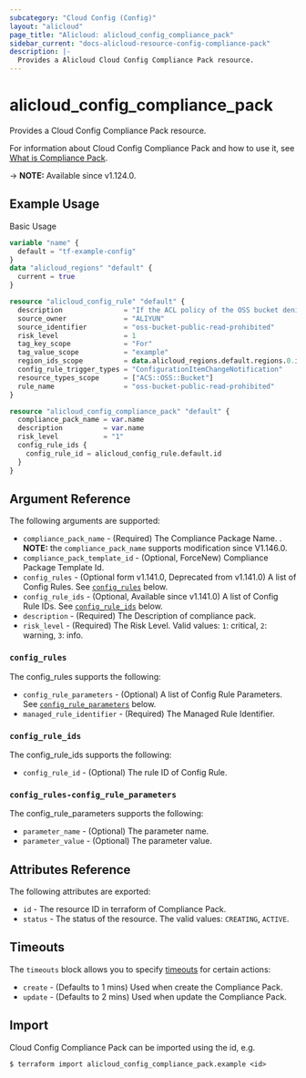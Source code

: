 ```yaml
---
subcategory: "Cloud Config (Config)"
layout: "alicloud"
page_title: "Alicloud: alicloud_config_compliance_pack"
sidebar_current: "docs-alicloud-resource-config-compliance-pack"
description: |-
  Provides a Alicloud Cloud Config Compliance Pack resource.
---
```


# alicloud_config_compliance_pack

Provides a Cloud Config Compliance Pack resource.

For information about Cloud Config Compliance Pack and how to use it, see [What is Compliance Pack](https://www.alibabacloud.com/help/en/cloud-config/latest/api-config-2020-09-07-createcompliancepack).

-> **NOTE:** Available since v1.124.0.

## Example Usage

Basic Usage

```terraform
variable "name" {
  default = "tf-example-config"
}
data "alicloud_regions" "default" {
  current = true
}

resource "alicloud_config_rule" "default" {
  description               = "If the ACL policy of the OSS bucket denies read access from the Internet, the configuration is considered compliant."
  source_owner              = "ALIYUN"
  source_identifier         = "oss-bucket-public-read-prohibited"
  risk_level                = 1
  tag_key_scope             = "For"
  tag_value_scope           = "example"
  region_ids_scope          = data.alicloud_regions.default.regions.0.id
  config_rule_trigger_types = "ConfigurationItemChangeNotification"
  resource_types_scope      = ["ACS::OSS::Bucket"]
  rule_name                 = "oss-bucket-public-read-prohibited"
}

resource "alicloud_config_compliance_pack" "default" {
  compliance_pack_name = var.name
  description          = var.name
  risk_level           = "1"
  config_rule_ids {
    config_rule_id = alicloud_config_rule.default.id
  }
}
```

## Argument Reference

The following arguments are supported:

* `compliance_pack_name` - (Required) The Compliance Package Name. . **NOTE:** the `compliance_pack_name` supports modification since V1.146.0.
* `compliance_pack_template_id` - (Optional, ForceNew) Compliance Package Template Id.
* `config_rules` - (Optional form v1.141.0, Deprecated from v1.141.0) A list of Config Rules. See [`config_rules`](#config_rules) below. 
* `config_rule_ids` - (Optional, Available since v1.141.0) A list of Config Rule IDs. See [`config_rule_ids`](#config_rule_ids) below. 
* `description` - (Required) The Description of compliance pack.
* `risk_level` - (Required) The Risk Level. Valid values:  `1`: critical, `2`: warning, `3`: info.

### `config_rules`

The config_rules supports the following: 

* `config_rule_parameters` - (Optional) A list of Config Rule Parameters. See [`config_rule_parameters`](#config_rules-config_rule_parameters) below. 
* `managed_rule_identifier` - (Required) The Managed Rule Identifier.

### `config_rule_ids`

The config_rule_ids supports the following:

* `config_rule_id` - (Optional) The rule ID of Config Rule.

### `config_rules-config_rule_parameters`

The config_rule_parameters supports the following: 

* `parameter_name` - (Optional) The parameter name.
* `parameter_value` - (Optional) The parameter value.

## Attributes Reference

The following attributes are exported:

* `id` - The resource ID in terraform of Compliance Pack.
* `status` -  The status of the resource. The valid values: `CREATING`, `ACTIVE`.

## Timeouts

The `timeouts` block allows you to specify [timeouts](https://www.terraform.io/docs/configuration-0-11/resources.html#timeouts) for certain actions:

* `create` - (Defaults to 1 mins) Used when create the Compliance Pack.
* `update` - (Defaults to 2 mins) Used when update the Compliance Pack.

## Import

Cloud Config Compliance Pack can be imported using the id, e.g.

```shell
$ terraform import alicloud_config_compliance_pack.example <id>
```
